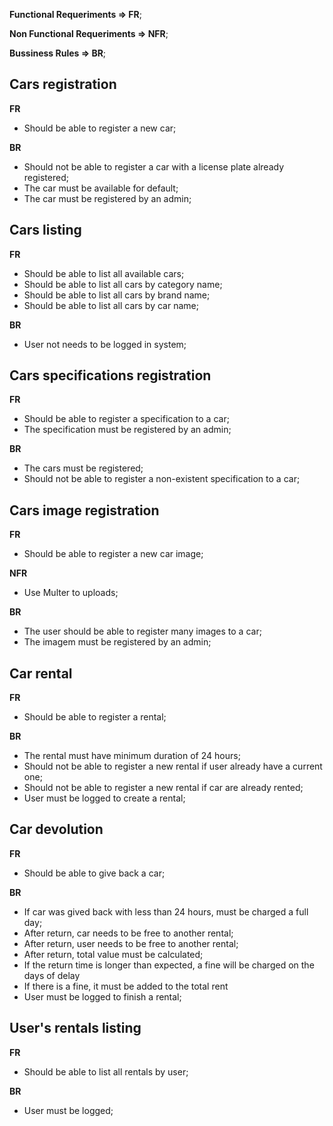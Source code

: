 **Functional Requeriments => FR**;

**Non Functional Requeriments => NFR**;

**Bussiness Rules => BR**;

## Cars registration

**FR**
- Should be able to register a new car;

**BR**
- Should not be able to register a car with a license plate already registered;
- The car must be available for default;
- The car must be registered by an admin;

## Cars listing

**FR**
- Should be able to list all available cars;
- Should be able to list all cars by category name;
- Should be able to list all cars by brand name;
- Should be able to list all cars by car name;

**BR**
- User not needs to be logged in system;

## Cars specifications registration

**FR**
- Should be able to register a specification to a car;
- The specification must be registered by an admin;

**BR**
- The cars must be registered;
- Should not be able to register a non-existent specification to a car;

## Cars image registration

**FR**
- Should be able to register a new car image;

**NFR**
- Use Multer to uploads;

**BR**
- The user should be able to register many images to a car;
- The imagem must be registered by an admin;

## Car rental

**FR**
- Should be able to register a rental;

**BR**
- The rental must have minimum duration of 24 hours;
- Should not be able to register a new rental if user already have a current one;
- Should not be able to register a new rental if car are already rented;
- User must be logged to create a rental;

## Car devolution

**FR**
- Should be able to give back a car;

**BR**
- If car was gived back with less than 24 hours, must be charged a full day;
- After return, car needs to be free to another rental; 
- After return, user needs to be free to another rental; 
- After return, total value must be calculated;
- If the return time is longer than expected, a fine will be charged on the days of delay
- If there is a fine, it must be added to the total rent
- User must be logged to finish a rental;

## User's rentals listing

**FR**
- Should be able to list all rentals by user;

**BR**
- User must be logged;